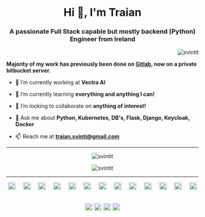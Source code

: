 <h1 align="center">Hi 👋, I'm Traian</h1>
<h3 align="center">A passionate Full Stack capable but mostly backend (Python) Engineer from Ireland</h3>

<p align="right"> <img src="https://komarev.com/ghpvc/?username=svintit" alt="svintit" /> </p>

**Majority of my work has previously been done on [Gitlab](https://gitlab.com/svintit), now on a private bitbucket server.**

- 🔭 I’m currently working at **Vectra AI**

- 🌱 I’m currently learning **everything and anything I can!**

- 👯 I’m looking to collaborate on **anything of interest!**

- 💬 Ask me about **Python, Kubernetes, DB's, Flask, Django, Keycloak, Docker**

- 📫 Reach me at **traian.svinti@gmail.com**

---

<p align="center">
  <img align="center" src="https://github-readme-stats.vercel.app/api?username=svintit&show_icons=true" alt="svintit" />
</p>

<p align="center">
  <img align="center" src="https://github-readme-stats.vercel.app/api/top-langs/?username=svintit&layout=compact&hide=html" alt="svintit" />
</p>

---

<p align="center">
  <img src="https://unpkg.com/simple-icons@v4/icons/vue-dot-js.svg" alt="bootstrap" width="20" height="20"/> &nbsp;&nbsp;&nbsp;
  <img src="https://unpkg.com/simple-icons@v4/icons/bootstrap.svg" alt="bootstrap" width="20" height="20"/>  &nbsp;&nbsp;&nbsp;
  <img src="https://unpkg.com/simple-icons@v4/icons/css3.svg" alt="css3" width="20" height="20"/>  &nbsp;&nbsp;&nbsp;
  <img src="https://unpkg.com/simple-icons@v4/icons/django.svg" alt="django" width="20" height="20"/>  &nbsp;&nbsp;&nbsp;
  <img src="https://unpkg.com/simple-icons@v4/icons/docker.svg" alt="docker" width="20" height="20"/>  &nbsp;&nbsp;&nbsp;
  <img src="https://unpkg.com/simple-icons@v4/icons/html5.svg" alt="html5" width="20" height="20"/>  &nbsp;&nbsp;&nbsp;
  <img src="https://unpkg.com/simple-icons@v4/icons/javascript.svg" alt="javascript" width="20" height="20"/>  &nbsp;&nbsp;&nbsp;
  <img src="https://unpkg.com/simple-icons@v4/icons/typescript.svg" alt="typescript" width="20" height="20"/>  &nbsp;&nbsp;&nbsp;
  <img src="https://unpkg.com/simple-icons@v4/icons/mysql.svg" alt="mysql" width="20" height="20"/>  &nbsp;&nbsp;&nbsp;
  <img src="https://unpkg.com/simple-icons@v4/icons/postgresql.svg" alt="postgresql" width="20" height="20"/>  &nbsp;&nbsp;&nbsp;
  <img src="https://unpkg.com/simple-icons@v4/icons/redhat.svg" alt="redhat" width="20" height="20"/>  &nbsp;&nbsp;&nbsp;
  <img src="https://unpkg.com/simple-icons@v4/icons/python.svg" alt="python" width="20" height="20"/>  &nbsp;&nbsp;&nbsp;
  <img src="https://unpkg.com/simple-icons@v4/icons/nginx.svg" alt="nginx" width="20" height="20"/> &nbsp;&nbsp;&nbsp;
</p>

<p align="center">
<a href="https://dev.to/svintit" target="blank"><img align="center" src="https://cdn.jsdelivr.net/npm/simple-icons@3.0.1/icons/dev-dot-to.svg" alt="svintit" height="20" width="20" /></a>
<a href="https://linkedin.com/in/svintit" target="blank"><img align="center" src="https://cdn.jsdelivr.net/npm/simple-icons@3.0.1/icons/linkedin.svg" alt="svintit" height="20" width="20" /></a>
<a href="https://fb.com/traian.svinti" target="blank"><img align="center" src="https://cdn.jsdelivr.net/npm/simple-icons@3.0.1/icons/facebook.svg" alt="traian.svinti" height="20" width="20" /></a>
<a href="https://instagram.com/traiancatchme" target="blank"><img align="center" src="https://cdn.jsdelivr.net/npm/simple-icons@3.0.1/icons/instagram.svg" alt="traiancatchme" height="20" width="20" /></a>
</p>
